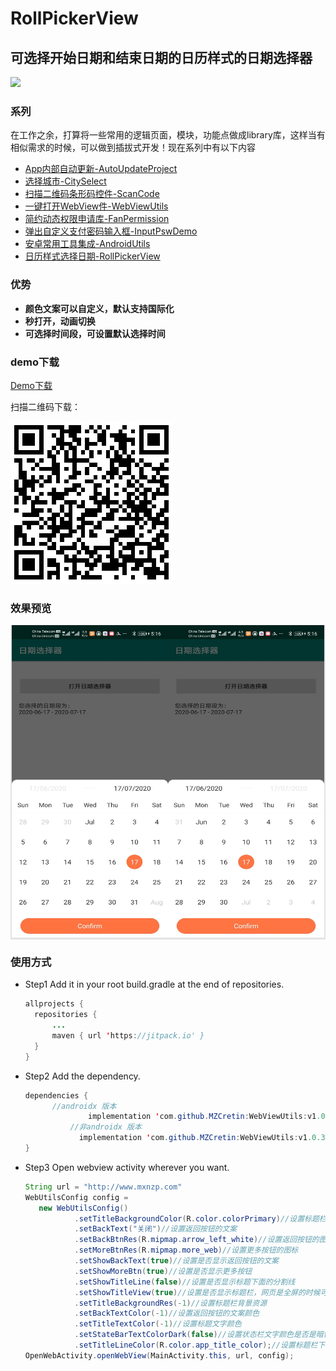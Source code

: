 # **RollPickerView**

## 可选择开始日期和结束日期的日历样式的日期选择器

[![](https://jitpack.io/v/MZCretin/WebViewUtils.svg)](https://jitpack.io/#MZCretin/WebViewUtils)

### 系列

在工作之余，打算将一些常用的逻辑页面，模块，功能点做成library库，这样当有相似需求的时候，可以做到插拔式开发！现在系列中有以下内容

+ [App内部自动更新-AutoUpdateProject](https://github.com/MZCretin/AutoUpdateProject)
+ [选择城市-CitySelect](https://github.com/MZCretin/CitySelect)
+ [扫描二维码条形码控件-ScanCode](https://github.com/MZCretin/ScanCode)
+ [一键打开WebView件-WebViewUtils](https://github.com/MZCretin/WebViewUtils)
+ [简约动态权限申请库-FanPermission](https://github.com/MZCretin/FanPermission)
+ [弹出自定义支付密码输入框-InputPswDemo](https://github.com/MZCretin/InputPswDemo)
+ [安卓常用工具集成-AndroidUtils](https://github.com/MZCretin/AndroidUtilsProject)
+ [日历样式选择日期-RollPickerView](https://github.com/MZCretin/RollPickerView)

### 优势

+ **颜色文案可以自定义，默认支持国际化**
+ **秒打开，动画切换**
+ **可选择时间段，可设置默认选择时间**

### demo下载

[Demo下载](https://raw.githubusercontent.com/MZCretin/RollPickerView/master/pic/demo.apk)

扫描二维码下载：

<img src="./pic/erweima.png"/>

### 效果预览

<div style="background:#e3e3e3; color:#FFF" align=center ><img width="250" height="500" src="./pic/111.jpg"/><img width="250" height="500" src="./pic/222.jpg"/></div>

### 使用方式

+ Step1 Add it in your root build.gradle at the end of repositories.

  ```java
  allprojects {
  	repositories {
  		...
  		maven { url 'https://jitpack.io' }
  	}
  }
  ```

+ Step2 Add the dependency.

  ```java
  dependencies {
  		//androidx 版本
        		implementation 'com.github.MZCretin:WebViewUtils:v1.0.4-x'
            //非androidx 版本
              implementation 'com.github.MZCretin:WebViewUtils:v1.0.3'
  }
  ```

+ Step3 Open webview activity wherever you want.
  ```java
  String url = "http://www.mxnzp.com"
  WebUtilsConfig config =
     new WebUtilsConfig()
             .setTitleBackgroundColor(R.color.colorPrimary)//设置标题栏背景色
             .setBackText("关闭")//设置返回按钮的文案
             .setBackBtnRes(R.mipmap.arrow_left_white)//设置返回按钮的图标
             .setMoreBtnRes(R.mipmap.more_web)//设置更多按钮的图标
             .setShowBackText(true)//设置是否显示返回按钮的文案
             .setShowMoreBtn(true)//设置是否显示更多按钮
             .setShowTitleLine(false)//设置是否显示标题下面的分割线
             .setShowTitleView(true)//设置是否显示标题栏，网页是全屏的时候可以选择隐藏标题栏
             .setTitleBackgroundRes(-1)//设置标题栏背景资源
             .setBackTextColor(-1)//设置返回按钮的文案颜色
             .setTitleTextColor(-1)//设置标题文字颜色
             .setStateBarTextColorDark(false)//设置状态栏文字颜色是否是暗色，如果你设置了标题栏背景颜色为白色，这里需要设置true，否则状态栏看不到文案了
             .setTitleLineColor(R.color.app_title_color);//设置标题栏下面的分割线的颜色
  OpenWebActivity.openWebView(MainActivity.this, url, config);
  ```
